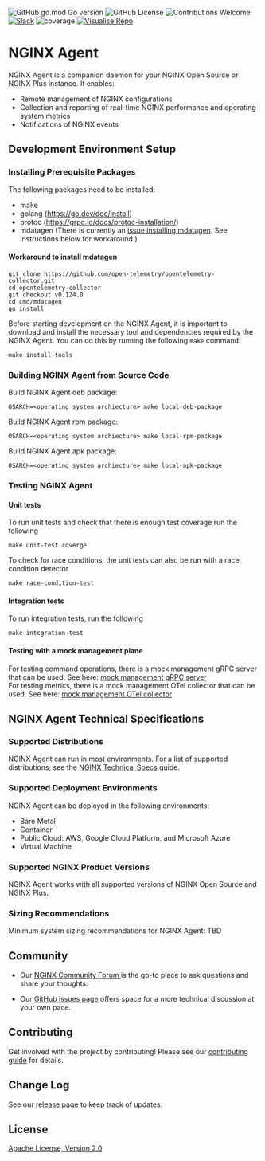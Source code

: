 ![GitHub go.mod Go version](https://img.shields.io/github/go-mod/go-version/nginx/agent)
![GitHub License](https://img.shields.io/github/license/nginx/agent)
![Contributions Welcome](https://img.shields.io/badge/contributions-welcome-brightgreen.svg?style=flat)
[![Slack](https://img.shields.io/badge/slack-join%20us-brightgreen.svg?logo=slack)](https://nginxcommunity.slack.com/channels/nginx-agent)
![coverage](https://raw.githubusercontent.com/nginx/agent/badges/.badges/v3/coverage.svg)
[![Visualise&nbsp;Repo](https://img.shields.io/badge/Visualise%20Repo-blue?style=flat)](https://repomapr.com/nginx/agent)

# NGINX Agent

NGINX Agent is a companion daemon for your NGINX Open Source or NGINX Plus instance. It enables:

- Remote management of NGINX configurations
- Collection and reporting of real-time NGINX performance and operating system metrics
- Notifications of NGINX events

## Development Environment Setup

### Installing Prerequisite Packages

The following packages need to be installed:

- make
- golang (<https://go.dev/doc/install>)
- protoc (<https://grpc.io/docs/protoc-installation/>)
- mdatagen (There is currently an [issue installing mdatagen](https://github.com/open-telemetry/opentelemetry-collector/issues/9281). See instructions below for workaround.)

#### Workaround to install mdatagen

```console
git clone https://github.com/open-telemetry/opentelemetry-collector.git
cd opentelemetry-collector
git checkout v0.124.0
cd cmd/mdatagen
go install
```

Before starting development on the NGINX Agent, it is important to download and install the necessary tool and dependencies required by the NGINX Agent. You can do this by running the following `make` command:

```console
make install-tools
```

### Building NGINX Agent from Source Code

Build NGINX Agent deb package:

```console
OSARCH=<operating system archiecture> make local-deb-package
```

Build NGINX Agent rpm package:

```console
OSARCH=<operating system archiecture> make local-rpm-package
```

Build NGINX Agent apk package:

```console
OSARCH=<operating system archiecture> make local-apk-package
```

### Testing NGINX Agent

#### Unit tests

To run unit tests and check that there is enough test coverage run the following

```console
make unit-test coverge
```

To check for race conditions, the unit tests can also be run with a race condition detector

```console
make race-condition-test
```

#### Integration tests

To run integration tests, run the following

```console
make integration-test
```

#### Testing with a mock management plane

For testing command operations, there is a mock management gRPC server that can be used. See here: [mock management gRPC server](test/mock/grpc/README.md) \
For testing metrics, there is a mock management OTel collector that can be used. See here: [mock management OTel collector](test/mock/collector/README.md)

## NGINX Agent Technical Specifications

### Supported Distributions

NGINX Agent can run in most environments. For a list of supported distributions, see the [NGINX Technical Specs](https://docs.nginx.com/nginx/technical-specs/#supported-distributions) guide.

### Supported Deployment Environments

NGINX Agent can be deployed in the following environments:

- Bare Metal
- Container
- Public Cloud: AWS, Google Cloud Platform, and Microsoft Azure
- Virtual Machine

### Supported NGINX Product Versions

NGINX Agent works with all supported versions of NGINX Open Source and NGINX Plus.

### Sizing Recommendations

Minimum system sizing recommendations for NGINX Agent:
TBD

## Community

- Our [NGINX Community Forum ](https://community.nginx.org/tag/agent) is the go-to place to ask questions and share your thoughts.

- Our [GitHub issues page](https://github.com/nginx/agent/issues) offers space for a more technical discussion at your own pace.

## Contributing

Get involved with the project by contributing! Please see our [contributing guide](CONTRIBUTING.md) for details.

## Change Log

See our [release page](https://github.com/nginx/agent/releases) to keep track of updates.

## License

[Apache License, Version 2.0](LICENSE)
